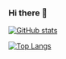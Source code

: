 ### Hi there 👋
[![GitHub stats](https://github-readme-stats.vercel.app/api?username=Igiz23)](https://github.com/anuraghazra/github-readme-stats)


[![Top Langs](https://github-readme-stats.vercel.app/api/top-langs/?username=Igiz23)](https://github.com/anuraghazra/github-readme-stats)

